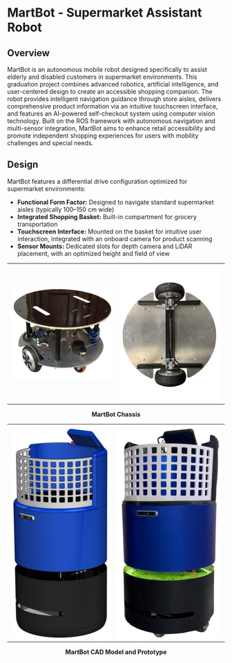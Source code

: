 # MartBot - Supermarket Assistant Robot

## Overview

MartBot is an autonomous mobile robot designed specifically to assist elderly and disabled customers in supermarket environments. This graduation project combines advanced robotics, artificial intelligence, and user-centered design to create an accessible shopping companion. The robot provides intelligent navigation guidance through store aisles, delivers comprehensive product information via an intuitive touchscreen interface, and features an AI-powered self-checkout system using computer vision technology. Built on the ROS framework with autonomous navigation and multi-sensor integration, MartBot aims to enhance retail accessibility and promote independent shopping experiences for users with mobility challenges and special needs.

## Design
MartBot features a differential drive configuration optimized for supermarket environments:

- **Functional Form Factor:** Designed to navigate standard supermarket aisles (typically 100–150 cm wide)
- **Integrated Shopping Basket:** Built-in compartment for grocery transportation
- **Touchscreen Interface:** Mounted on the basket for intuitive user interaction, integrated with an onboard camera for product scanning
- **Sensor Mounts:** Dedicated slots for depth camera and LiDAR placement, with an optimized height and field of view


<div align="center">

<table>
  <tr>
    <td>
      <img src="images/Robot Base.png" alt="MartBot Front View" width="300"/>
    </td>
    <td>
      <img src="images/Actuator Mounting.png" alt="MartBot Side View" width="300"/>
    </td>
  </tr>
</table>

<p><b>MartBot Chassis</b></p>

</div>


<div align="center">

<table>
  <tr>
    <td align="center">
      <img src="images/CAD Model.PNG" alt="MartBot CAD Model" width="240"/>
    </td>
    <td align="center">
      <img src="images/Martbot.PNG" alt="MartBot Prototype" width="250"/>
    </td>
  </tr>
</table>

<p><b>MartBot CAD Model and Prototype </b></p>

</div>